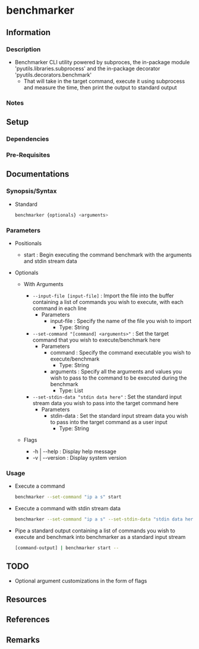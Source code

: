 # benchmarker

## Information
### Description
- Benchmarker CLI utility powered by subproces, the in-package module 'pyutils.libraries.subprocess' and the in-package decorator 'pyutils.decorators.benchmark'
    + That will take in the target command, execute it using subprocess and measure the time, then print the output to standard output

### Notes

## Setup
### Dependencies

### Pre-Requisites

## Documentations

### Synopsis/Syntax
- Standard
    ```bash
    benchmarker {optionals} <arguments>
    ```

### Parameters
- Positionals
    + start : Begin executing the command benchmark with the arguments and stdin stream data

- Optionals
    - With Arguments
        - `--input-file [input-file]` : Import the file into the buffer containing a list of commands you wish to execute, with each command in each line
            - Parameters
                - input-file : Specify the name of the file you wish to import
                    + Type: String
        - `--set-command "[command] <arguments>"` : Set the target command that you wish to execute/benchmark here
            - Parameters
                - command : Specify the command executable you wish to execute/benchmark
                    + Type: String
                - arguments : Specify all the arguments and values you wish to pass to the command to be executed during the benchmark
                    + Type: List
        - `--set-stdin-data "stdin data here"` : Set the standard input stream data you wish to pass into the target command here
            - Parameters
                - stdin-data : Set the standard input stream data you wish to pass into the target command as a user input
                    + Type: String

    - Flags
        + -h | --help : Display help message
        + -v | --version : Display system version

### Usage
- Execute a command
    ```bash
    benchmarker --set-command "ip a s" start
    ```

- Execute a command with stdin stream data
    ```bash
    benchmarker --set-command "ip a s" --set-stdin-data "stdin data here" start
    ```

- Pipe a standard output containing a list of commands you wish to execute and benchmark into benchmarker as a standard input stream
    ```bash
    [command-output] | benchmarker start --
    ```

## TODO
+ Optional argument customizations in the form of flags

## Resources

## References

## Remarks


